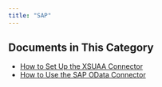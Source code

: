 ```yaml
---
title: "SAP"
---
```


## Documents in This Category

* [How to Set Up the XSUAA Connector](use-sap-xsuaa-connector)
* [How to Use the SAP OData Connector](use-sap-odata-connector)
